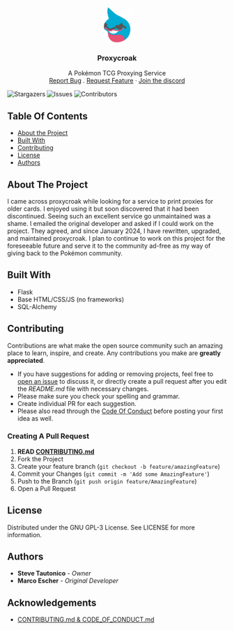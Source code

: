 <br/>
<p align="center">
  <a href="https://github.com/stautonico/proxycroak">
    <img src="proxycroak/static/img/favicons/favicon-196x196.png" alt="Logo" width="80" height="80">
  </a>

  <h3 align="center">Proxycroak</h3>

  <p align="center">
    A Pokémon TCG Proxying Service
    <br/>
    <a href="https://github.com/stautonico/proxycroak/issues">Report Bug</a>
    .
    <a href="https://github.com/stautonico/proxycroak/issues">Request Feature</a>
    ·
    <a href="https://discord.gg/zqpkWSjP">Join the discord</a>
  </p>
</p>

![Stargazers](https://img.shields.io/github/stars/stautonico/proxycroak?style=social) ![Issues](https://img.shields.io/github/issues/stautonico/proxycroak) ![Contributors](https://img.shields.io/github/contributors/stautonico/proxycroak)

## Table Of Contents

* [About the Project](#about-the-project)
* [Built With](#built-with)
* [Contributing](#contributing)
* [License](#license)
* [Authors](#authors)

## About The Project

I came across proxycroak while looking for a service to print proxies for older cards. I enjoyed using it but soon 
discovered that it had been discontinued. Seeing such an excellent service go unmaintained was a shame. I emailed the 
original developer and asked if I could work on the project. They agreed, and since January 2024, I have rewritten, upgraded, 
and maintained proxycroak. I plan to continue to work on this project for the foreseeable future and serve it to the 
community ad-free as my way of giving back to the Pokémon community.

## Built With

- Flask
- Base HTML/CSS/JS (no frameworks)
- SQL-Alchemy

## Contributing

Contributions are what make the open source community such an amazing place to learn, inspire, and create. Any contributions you make are **greatly appreciated**.
* If you have suggestions for adding or removing projects, feel free to [open an issue](https://github.com/stautonico/proxycroak/issues/new) to discuss it, or directly create a pull request after you edit the *README.md* file with necessary changes.
* Please make sure you check your spelling and grammar.
* Create individual PR for each suggestion.
* Please also read through the [Code Of Conduct](CODE_OF_CONDUCT.md) before posting your first idea as well.

### Creating A Pull Request

1. **READ [CONTRIBUTING.md](CONTRIBUTING.md)**
2. Fork the Project
3. Create your feature branch (`git checkout -b feature/amazingFeature`)
4. Commit your Changes (`git commit -m 'Add some AmazingFeature'`)
5. Push to the Branch (`git push origin feature/AmazingFeature`)
6. Open a Pull Request

## License

Distributed under the GNU GPL-3 License. See LICENSE for more information.

## Authors

* **Steve Tautonico** - *Owner*
* **Marco Escher** - *Original Developer*

## Acknowledgements
* [CONTRIBUTING.md & CODE_OF_CONDUCT.md](https://generator.contributing.md/)